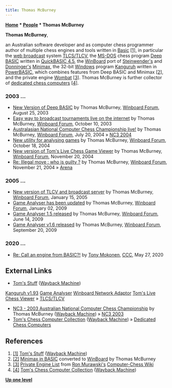 ```yaml
---
title: Thomas McBurney
---
```

**[Home](Home "Home") \* [People](People "People") \* Thomas McBurney**


**Thomas McBurney**,  

an Australian software developer and as computer chess programmer author of multiple chess engines and tools written in [Basic](Basic "Basic")
<a id="cite-note-1" href="#cite-ref-1">[1]</a>, in particular the [web broadcast](Web_Broadcast "Web Broadcast") system [TLCS/TLCV](TLCS-TLCV "TLCS-TLCV"), 
the [MS-DOS](MS-DOS "MS-DOS") chess program [Deep BASIC](Deep_BASIC "Deep BASIC") written in [QuickBASIC 4.5](Basic#QuickBASIC "Basic"), the [WinBoard](WinBoard "WinBoard") port of [Steinwender's](Dieter_Steinwender "Dieter Steinwender") and [Donninger's](Chrilly_Donninger "Chrilly Donninger") [Minimax](Minimax_(program) "Minimax (program)"), the 32-bit [Windows](Windows "Windows") program [Kanguruh](Kanguruh "Kanguruh") written in [PowerBASIC](Basic#PowerBASIC "Basic"), which combines features from Deep BASIC and Minimax 
<a id="cite-note-2" href="#cite-ref-2">[2]</a>, and the private engine [Wombat](index.php?title=Wombat&action=edit&redlink=1 "Wombat (page does not exist)") <a id="cite-note-3" href="#cite-ref-3">[3]</a>. 
Thomas McBurney is further collector of [dedicated chess computers](Dedicated_Chess_Computers "Dedicated Chess Computers") <a id="cite-note-4" href="#cite-ref-4">[4]</a>.



### 2003 ...


* [New Version of Deep BASIC](http://www.open-aurec.com/wbforum/viewtopic.php?f=18&t=43887) by Thomas McBurney, [Winboard Forum](Computer_Chess_Forums "Computer Chess Forums"), August 25, 2003
* [Easy way to broadcast tournaments live on the internet](http://www.open-aurec.com/wbforum/viewtopic.php?f=18&t=44530) by Thomas McBurney, [Winboard Forum](Computer_Chess_Forums "Computer Chess Forums"), October 10, 2003
* [Australasian National Computer Chess Championship live!](http://www.open-aurec.com/wbforum/viewtopic.php?f=18&t=48246&p=182481) by Thomas McBurney, [Winboard Forum](Computer_Chess_Forums "Computer Chess Forums"), July 20, 2004 » [NC3 2004](NC3_2004 "NC3 2004")
* [New utility for analysing games](http://www.open-aurec.com/wbforum/viewtopic.php?f=2&t=309&p=1025) by Thomas McBurney, [Winboard Forum](Computer_Chess_Forums "Computer Chess Forums"), October 18, 2004
* [New version of Tom's Live Chess Game Viewer](http://www.open-aurec.com/wbforum/viewtopic.php?f=2&t=651) by Thomas McBurney, [Winboard Forum](Computer_Chess_Forums "Computer Chess Forums"), November 20, 2004
* [Re: Illegal move : who is guilty ?](http://www.open-aurec.com/wbforum/viewtopic.php?f=2&t=660&p=2489#p2482) by Thomas McBurney, [Winboard Forum](Computer_Chess_Forums "Computer Chess Forums"), November 21, 2004 » [Arena](Arena "Arena")


### 2005 ...


* [New version of TLCV and broadcast server](http://www.open-aurec.com/wbforum/viewtopic.php?f=2&t=1342&p=6209) by Thomas McBurney, [Winboard Forum](Computer_Chess_Forums "Computer Chess Forums"), January 15, 2005
* [Game Analyser has been updated](http://www.open-aurec.com/wbforum/viewtopic.php?f=2&t=49817&p=188449) by Thomas McBurney, [Winboard Forum](Computer_Chess_Forums "Computer Chess Forums"), January 02, 2009
* [Game Analyser 1.5 released](http://www.open-aurec.com/wbforum/viewtopic.php?f=2&t=50214&p=190153) by Thomas McBurney, [Winboard Forum](Computer_Chess_Forums "Computer Chess Forums"), June 14, 2009
* [Game Analyser v1.6 released](http://www.open-aurec.com/wbforum/viewtopic.php?f=2&t=50420&p=191315) by Thomas McBurney, [Winboard Forum](Computer_Chess_Forums "Computer Chess Forums"), September 20, 2009


### 2020 ...


* [Re: Call an engine from BASIC?!](http://www.talkchess.com/forum3/viewtopic.php?f=7&t=74011&start=12) by [Tony Mokonen](index.php?title=Tony_Mokonen&action=edit&redlink=1 "Tony Mokonen (page does not exist)"), [CCC](CCC "CCC"), May 27, 2020


## External Links


* [Tom's Stuff](https://web.archive.org/web/20180322015310/http://home.pacific.net.au/~tommyinoz/) ([Wayback Machine](https://en.wikipedia.org/wiki/Wayback_Machine))


 [Kanguruh v1.93](https://web.archive.org/web/20180222155226/http://home.pacific.net.au/~tommyinoz/kanguruh.html)
 [Game Analyser](https://web.archive.org/web/20180322153629/http://home.pacific.net.au/~tommyinoz/gameanalyser.html)
 [Winboard Network Adaptor](https://web.archive.org/web/20171221075523/http://home.pacific.net.au/~tommyinoz/na.html)
 [Tom's Live Chess Viewer](https://web.archive.org/web/20180308210601/http://home.pacific.net.au/~tommyinoz/tlcv.html) » [TLCS/TLCV](TLCS-TLCV "TLCS-TLCV")
* [NC3 - 2003 Australian National Computer Chess Championship](https://web.archive.org/web/20180713121916/http://home.pacific.net.au/~tommyinoz/nc3.html) by Thomas McBurney ([Wayback Machine](https://en.wikipedia.org/wiki/Wayback_Machine)) » [NC3 2003](NC3_2003 "NC3 2003")
* [Tom's Chess Computer Collection](https://web.archive.org/web/20171221075507/http://home.pacific.net.au/~tommyinoz/chesscomputers.html) ([Wayback Machine](https://en.wikipedia.org/wiki/Wayback_Machine)) » [Dedicated Chess Computers](Dedicated_Chess_Computers "Dedicated Chess Computers")


## References


1. <a id="cite-ref-1" href="#cite-note-1">[1]</a> [Tom's Stuff](https://web.archive.org/web/20180322015310/http://home.pacific.net.au/~tommyinoz/) ([Wayback Machine](https://en.wikipedia.org/wiki/Wayback_Machine))
2. <a id="cite-ref-2" href="#cite-note-2">[2]</a> [Minimax in BASIC](https://web.archive.org/web/20180222163823/http://home.pacific.net.au/~tommyinoz/minimax.html) converted to [WinBoard](WinBoard "WinBoard") by Thomas McBurney
3. <a id="cite-ref-3" href="#cite-note-3">[3]</a> [Private Engine List](http://computer-chess.org/doku.php?id=computer_chess:wiki:lists:private_engine_list) from [Ron Murawski's](Ron_Murawski "Ron Murawski") [Computer-Chess Wiki](http://computer-chess.org/doku.php?id=home)
4. <a id="cite-ref-4" href="#cite-note-4">[4]</a> [Tom's Chess Computer Collection](https://web.archive.org/web/20171221075507/http://home.pacific.net.au/~tommyinoz/chesscomputers.html) ([Wayback Machine](https://en.wikipedia.org/wiki/Wayback_Machine))

**[Up one level](People "People")**







 
